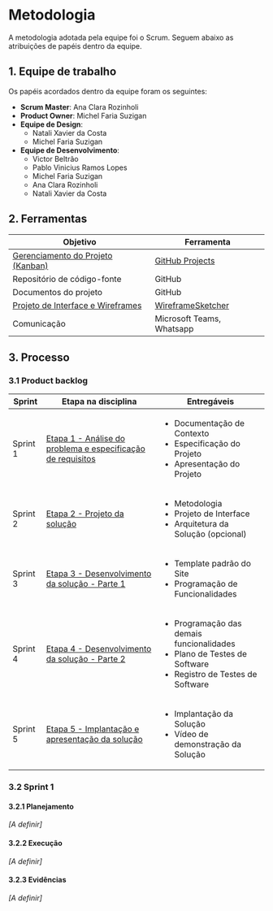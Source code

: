 
# Metodologia
A metodologia adotada pela equipe foi o Scrum. Seguem abaixo as atribuições de papéis dentro da equipe.

## 1. Equipe de trabalho

Os papéis acordados dentro da equipe foram os seguintes:

- **Scrum Master**: Ana Clara Rozinholi
- **Product Owner**: Michel Faria Suzigan
- **Equipe de Design**:
  - Natali Xavier da Costa
  - Michel Faria Suzigan
- **Equipe de Desenvolvimento**:
  - Victor Beltrão
  - Pablo Vinicius Ramos Lopes
  - Michel Faria Suzigan
  - Ana Clara Rozinholi
  - Natali Xavier da Costa

## 2. Ferramentas

| Objetivo                                                                                       | Ferramenta                                                                     | 
|------------------------------------------------------------------------------------------------|--------------------------------------------------------------------------------| 
| [Gerenciamento do Projeto (Kanban)](https://github.com/orgs/ICEI-PUC-Minas-PMV-ADS/projects/362) | [GitHub Projects](https://github.com/orgs/ICEI-PUC-Minas-PMV-ADS/projects/362) |
| Repositório de código-fonte                                                                    | GitHub                                                                         | 
| Documentos do projeto                                                                          | GitHub                                                                         | 
| [Projeto de Interface e Wireframes](wireframes)                                                | [WireframeSketcher](https://wireframesketcher.com/)                                                          | 
| Comunicação                                                                                    | Microsoft Teams, Whatsapp                                                      | 



## 3. Processo

### 3.1 Product backlog
| Sprint   | Etapa na disciplina                                                                                                                                                            | Entregáveis                                                                                                                         |
|----------|--------------------------------------------------------------------------------------------------------------------------------------------------------------------------------|-------------------------------------------------------------------------------------------------------------------------------------|
| Sprint 1 | [Etapa 1 - Análise do problema e especificação de requisitos](https://pucminas.instructure.com/courses/150446/pages/etapa-1-analise-do-problema-e-especificacao-de-requisitos) | <ul><li>Documentação de Contexto</li><li>Especificação do Projeto</li><li>Apresentação do Projeto</li> </ul>                        |
| Sprint 2 | [Etapa 2 - Projeto da solução](https://pucminas.instructure.com/courses/150446/pages/etapa-2-projeto-da-solucao)                                                               | <ul><li>Metodologia</li><li>Projeto de Interface</li><li>Arquitetura da Solução (opcional)</li> </ul>                               |
| Sprint 3 | [Etapa 3 - Desenvolvimento da solução - Parte 1](https://pucminas.instructure.com/courses/150446/pages/etapa-3-desenvolvimento-da-solucao-parte-1)                             | <ul><li>Template padrão do Site</li><li>Programação de Funcionalidades</li></ul>                                                    |
| Sprint 4 | [Etapa 4 - Desenvolvimento da solução - Parte 2](https://pucminas.instructure.com/courses/150446/pages/etapa-4-desenvolvimento-da-solucao-parte-2)                             | <ul><li>Programação das demais funcionalidades</li><li>Plano de Testes de Software</li><li>Registro de Testes de Software</li></ul> |
| Sprint 5 | [Etapa 5 - Implantação e apresentação da solução](https://pucminas.instructure.com/courses/150446/pages/etapa-5-implantacao-e-apresentacao-da-solucao)                         | <ul><li>Implantação da Solução</li><li>Vídeo de demonstração da Solução</li></ul>                                                   |

### 3.2 Sprint 1

#### 3.2.1 Planejamento
_[A definir]_

#### 3.2.2 Execução
_[A definir]_

#### 3.2.3 Evidências
_[A definir]_

